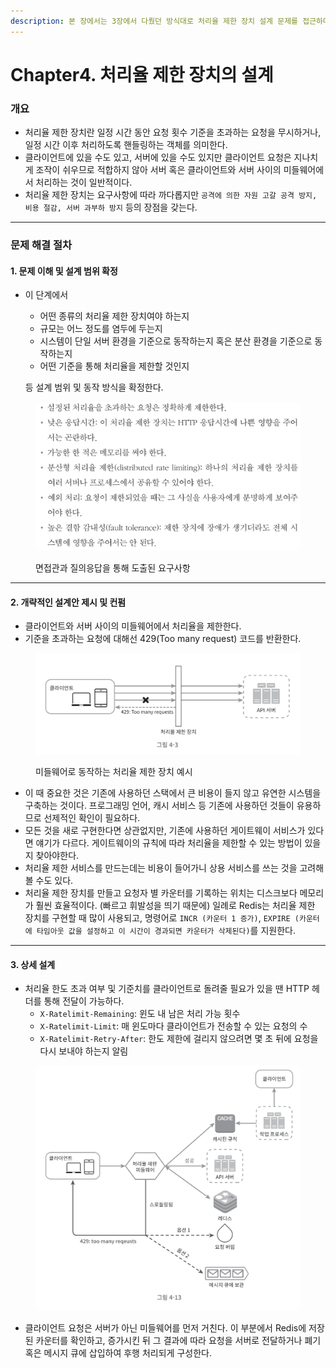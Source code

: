 ```yaml
---
description: 본 장에서는 3장에서 다뤘던 방식대로 처리율 제한 장치 설계 문제를 접근하며, 문제 해결 방식과 처리율 제한 장치에 대한 내용을 전달한다.
---
```


# Chapter4. 처리율 제한 장치의 설계

### 개요

* 처리율 제한 장치란 일정 시간 동안 요청 횟수 기준을 초과하는 요청을 무시하거나, 일정 시간 이후 처리하도록 핸들링하는 객체를 의미한다.
* 클라이언트에 있을 수도 있고, 서버에 있을 수도 있지만 클라이언트 요청은 지나치게 조작이 쉬우므로 적합하지 않아 서버 혹은 클라이언트와 서버 사이의 미들웨어에서 처리하는 것이 일반적이다.
* 처리율 제한 장치는 요구사항에 따라 까다롭지만 `공격에 의한 자원 고갈 공격 방지, 비용 절감, 서버 과부하 방지` 등의 장점을 갖는다.

***

### 문제 해결 절차

#### 1. 문제 이해 및 설계 범위 확정

*   이 단계에서

    * 어떤 종류의 처리율 제한 장치여야 하는지
    * 규모는 어느 정도를 염두에 두는지
    * 시스템이 단일 서버 환경을 기준으로 동작하는지 혹은 분산 환경을 기준으로 동작하는지
    * 어떤 기준을 통해 처리율을 제한할 것인지

    등 설계 범위 및 동작 방식을 확정한다.

<figure><img src=".gitbook/assets/image.png" alt=""><figcaption><p>면접관과 질의응답을 통해 도출된 요구사항</p></figcaption></figure>

***

#### 2. 개략적인 설계안 제시 및 컨펌

* 클라이언트와 서버 사이의 미들웨어에서 처리율을 제한한다.
* 기준을 초과하는 요청에 대해선 429(Too many request) 코드를 반환한다.

<figure><img src=".gitbook/assets/image (1).png" alt=""><figcaption><p>미들웨어로 동작하는 처리율 제한 장치 예시</p></figcaption></figure>

* 이 때 중요한 것은 기존에 사용하던 스택에서 큰 비용이 들지 않고 유연한 시스템을 구축하는 것이다. 프로그래밍 언어, 캐시 서비스 등 기존에 사용하던 것들이 유용하므로 선제적인 확인이 필요하다.
* 모든 것을 새로 구현한다면 상관없지만, 기존에 사용하던 게이트웨이 서비스가 있다면 얘기가 다르다. 게이트웨이의 규칙에 따라 처리율을 제한할 수 있는 방법이 있을지 찾아야한다.
* 처리율 제한 서비스를 만드는데는 비용이 들어가니 상용 서비스를 쓰는 것을 고려해볼 수도 있다.
* 처리율 제한 장치를 만들고 요청자 별 카운터를 기록하는 위치는 디스크보다 메모리가 훨씬 효율적이다. (빠르고 휘발성을 띄기 때문에) 일례로 Redis는 처리율 제한 장치를 구현할 때 많이 사용되고, 명령어로 `INCR (카운터 1 증가)`, `EXPIRE (카운터에 타임아웃 값을 설정하고 이 시간이 경과되면 카운터가 삭제된다)`를 지원한다.

***

#### 3. 상세 설계

* 처리율 한도 초과 여부 및 기준치를 클라이언트로 돌려줄 필요가 있을 땐 HTTP 헤더를 통해 전달이 가능하다.
  * `X-Ratelimit-Remaining`: 윈도 내 남은 처리 가능 횟수
  * `X-Ratelimit-Limit`: 매 윈도마다 클라이언트가 전송할 수 있는 요청의 수
  * `X-Ratelimit-Retry-After`: 한도 제한에 걸리지 않으려면 몇 초 뒤에 요청을 다시 보내야 하는지 알림

<figure><img src=".gitbook/assets/image (2).png" alt="" width="563"><figcaption></figcaption></figure>

* 클라이언트 요청은 서버가 아닌 미들웨어를 먼저 거친다. 이 부분에서 Redis에 저장된 카운터를 확인하고, 증가시킨 뒤 그 결과에 따라 요청을 서버로 전달하거나 폐기 혹은 메시지 큐에 삽입하여 후행 처리되게 구성한다.
